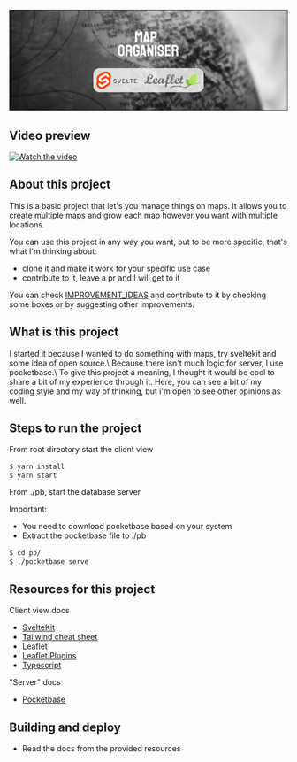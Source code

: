 ![banner](map-organiser-banner.jpg)

## Video preview
[![Watch the video](https://i.vimeocdn.com/video/1919473446-4eba41fe5a3eefa75ce23bee7060f9dd18932e27202c237df086e29ce66da220-d_295x166?r=pad)](https://player.vimeo.com/video/1003105403)


## About this project
This is a basic project that let's you manage things on maps. It allows you to create multiple maps and grow each map however you want with multiple locations.

You can use this project in any way you want, but to be more specific, that's what I'm thinking about: 
- clone it and make it work for your specific use case
- contribute to it, leave a pr and I will get to it

You can check [IMPROVEMENT_IDEAS](/IMPROVEMENT_IDEAS.md) and contribute to it by checking some boxes or by suggesting other improvements.

## What is this project
I started it because I wanted to do something with maps, try sveltekit and some idea of open source.\ 
Because there isn't much logic for server, I use pocketbase.\ 
To give this project a meaning, I thought it would be cool to share a bit of my experience through it. Here, you can see a bit of my coding style and my way of thinking, but i'm open to see other opinions as well. 

## Steps to run the project

From root directory start the client view

```
$ yarn install
$ yarn start
```

From ./pb, start the database server

Important: 
* You need to download pocketbase based on your system
* Extract the pocketbase file to ./pb
```
$ cd pb/
$ ./pocketbase serve
```

## Resources for this project
Client view docs
- [SvelteKit](https://kit.svelte.dev/docs/introduction) 
- [Tailwind cheat sheet](https://www.creative-tim.com/twcomponents/cheatsheet/)
- [Leaflet](https://leafletjs.com/)
- [Leaflet Plugins](https://leafletjs.com/plugins.html)
- [Typescript](https://www.typescriptlang.org/docs/)

"Server" docs
- [Pocketbase](https://pocketbase.io/docs/)


## Building and deploy
-  Read the docs from the provided resources

